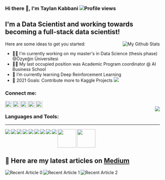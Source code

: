 ### Hi there 👋, I'm Taylan Kabbani ![Profile views](https://gpvc.arturio.dev/taylankabbani)

## I'm a Data Scientist and working towards becoming a full-stack data scientist!

Here are some ideas to get you started:
<a href="https://github.com/taylankabbani">
<img align="right" alt="My Github Stats" src="https://github-readme-stats.vercel.app/api?username=taylankabbani&show_icons=true&hide_border=true&count_private=true&include_all_commits=true&theme=highcontrast&custom_title=My Github Stats"/>
</a>

- :student: I'm currently working on my master's in Data Science (thesis phase) @Özyeğin Üniversitesi
- :office_worker: My last occupied position was Academic Program coordinator @ AI Business School
- 🌱 I’m currently learning Deep Reinforcement Learning
- 🥅 2021 Goals: Contribute more to Kaggle Projects
![](https://komarev.com/ghpvc/?taylankabbani&color=green)
### Connect me:
[<img align="left" alt="LinkedIn" width="22px" src="https://img.icons8.com/doodle/48/000000/linkedin--v2.png" />](https://www.linkedin.com/in/taylan-kabbani-98a913120/)
[<img align="left" alt="medium" width="22px" src="https://cdn.jsdelivr.net/npm/simple-icons@3.4.0/icons/medium.svg" />](https://medium.com/@taylankabbani96)
[<img align="left" alt="Twitter" width="22px" src="https://img.icons8.com/doodle/48/000000/twitter--v1.png" />](https://twitter.com/taylan_kabbani)
[<img align="left" alt="Facebook" width="22px" src="https://img.icons8.com/doodle/48/000000/facebook-new.png" />](https://www.facebook.com/taylankabbani/)
[<img align="left" alt="gmail" width="22px" src="https://img.icons8.com/cute-clipart/64/000000/gmail.png" />](https://taylankabbani96@gmail.com)

<br />
<a href="https://github.com/taylankabbani">
  <img align="right" src="https://github-readme-stats.anuraghazra1.vercel.app/api/top-langs/?username=taylankabbani&theme=radical"/>
</a>

### Languages and Tools:
---
<img align="left" src="https://img.icons8.com/dusk/64/000000/python.png"/>
<img align="left" src="https://img.icons8.com/doodle/64/000000/r.png"/>
<img align="left" src="https://img.icons8.com/color/48/000000/hadoop-distributed-file-system.png"/>
<img align="left" src="https://img.icons8.com/officel/40/000000/sql.png"/>
<img align="left" src="https://img.icons8.com/color/48/000000/linux.png"/>
<img align="left" src="https://img.icons8.com/fluent/48/000000/spyder-ide.png"/>
<img align="left" src="https://img.icons8.com/color/48/000000/pycharm.png"/>
<img align="left" src="https://img.icons8.com/color/48/000000/tensorflow.png"/>
<img align="left" src="https://img.icons8.com/nolan/50/matlab.png"/>
<img align="left" width="60px" src="https://upload.wikimedia.org/wikipedia/commons/0/05/Scikit_learn_logo_small.svg"/>

<img width="60px" src="https://upload.wikimedia.org/wikipedia/commons/f/f3/Apache_Spark_logo.svg"/>



##  :newspaper: Here are my latest articles on [Medium](https://medium.com/@taylankabbani96)

<a target="_blank" href="https://github-readme-medium-recent-article.vercel.app/medium/@taylankabbani96/0"><img align="left" src="https://github-readme-medium-recent-article.vercel.app/medium/@taylankabbani96/0" alt="Recent Article 0"> 
 <a target="_blank" href="https://github-readme-medium-recent-article.vercel.app/medium/@taylankabbani96/1"><img align="left" src="https://github-readme-medium-recent-article.vercel.app/medium/@taylankabbani96/1" alt="Recent Article 1"> 
    <a target="_blank" href="https://github-readme-medium-recent-article.vercel.app/medium/@taylankabbani96/2"><img align="left" src="https://github-readme-medium-recent-article.vercel.app/medium/@taylankabbani96/2" alt="Recent Article 2"> 



